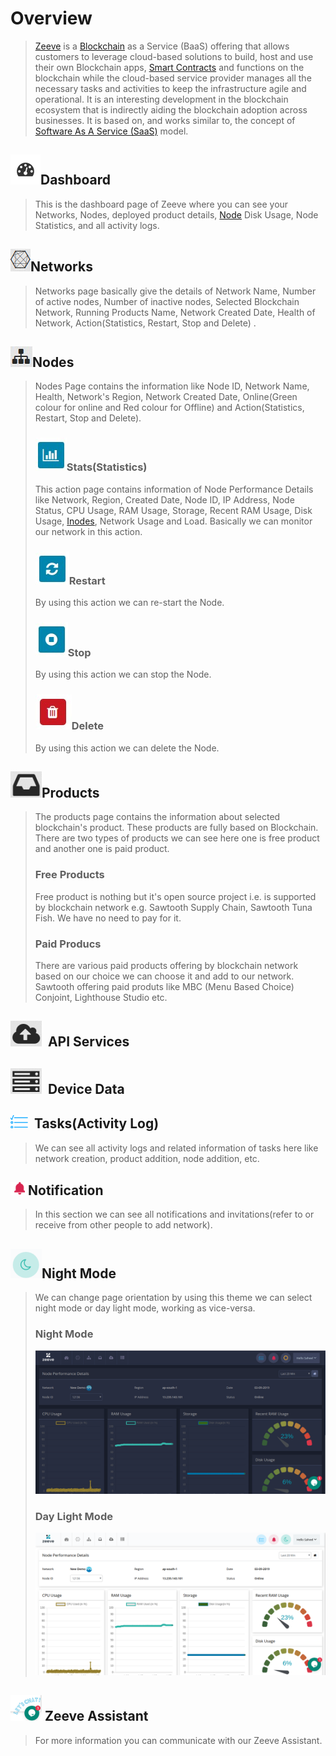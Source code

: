 # Overview

> [Zeeve](https://www.zeeve.io/) is a [Blockchain](./Glossary.html#blockchain) as a Service (BaaS) offering that allows customers to leverage cloud-based solutions to build, host and use their own Blockchain apps, [Smart Contracts](./Glossary.html#smartcontracts) and functions on the blockchain while the cloud-based service provider manages all the necessary tasks and activities to keep the infrastructure agile and operational. It is an interesting development in the blockchain ecosystem that is indirectly aiding the blockchain adoption across businesses. It is based on, and works similar to, the concept of [Software As A Service (SaaS)](https://en.wikipedia.org/wiki/Software_as_a_service) model.

## ![](images/Dashboard.png)Dashboard

> This is the dashboard page of Zeeve where you can see your Networks, Nodes, deployed product details, [Node](./Glossary.html#node) Disk Usage, Node Statistics, and all activity logs.

## ![](images/Networks.png)Networks

> Networks page basically give the details of Network Name, Number of active nodes, Number of inactive nodes, Selected Blockchain Network, Running Products Name, Network Created Date, Health of Network, Action(Statistics, Restart, Stop and Delete) .

## ![](images/Nodes.jpg)Nodes

> Nodes Page contains the information like Node ID, Network Name, Health, Network's Region, Network Created Date, Online(Green colour for online and Red colour for Offline) and Action(Statistics, Restart, Stop and Delete).
> 
> ### ![](images/statsbar.jpg)Stats(Statistics)
> 
> This action page contains information of Node Performance Details like Network, Region, Created Date, Node ID, IP Address, Node Status, CPU Usage, RAM Usage, Storage, Recent RAM Usage, Disk Usage, [Inodes](./Glossary.md), Network Usage and Load. Basically we can monitor our network in this action.
> 
> ### ![](images/restart.jpg)Restart
> 
> By using this action we can re-start the Node.
> 
> ### ![](images/stop.jpg)Stop
> 
> By using this action we can stop the Node.
> 
> ### ![](images/delete.jpg)Delete
> 
> By using this action we can delete the Node.

## ![](images/products.png)Products

> The products page contains the information about selected blockchain's product. These products are fully based on Blockchain. There are two types of products we can see here one is free product and another one is paid product.
> 
> ### Free Products
> 
> Free product is nothing but it's open source project i.e. is supported by blockchain network e.g. Sawtooth Supply Chain, Sawtooth Tuna Fish. We have no need to pay for it.
> 
> ### Paid Producs
> 
> There are various paid products offering by blockchain network based on our choice we can choose it and add to our network.
> Sawtooth offering paid produts like MBC (Menu Based Choice) Conjoint, Lighthouse Studio etc.

## ![](images/Apis.png)  API Services

## ![](images/DeviceData.png)  Device Data

## ![](images/task_icon.png)  Tasks(Activity Log)

> We can see all activity logs and related information of tasks here like network creation, product addition, node addition, etc.

## ![](images/notification_icon.png)Notification

> In this section we can see all notifications and invitations(refer to or receive from other people to add network).

## ![](images/nightmode.png)Night Mode

> We can change page orientation by using this theme we can select night mode or day light mode, working as vice-versa.
> 
> ### Night Mode
> 
> ![](images/nightmodetheme.png)
> 
> ### Day Light Mode
> 
> ![](images/daylightmode.png)

## ![](images/chatbot.png) Zeeve Assistant

> For more information you can communicate with our Zeeve Assistant.